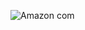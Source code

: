 ![Amazon com](https://github.com/Amanpandori/Amazon.com/assets/156777894/088d8a17-3aeb-44e5-8925-2ccff1e3c882)
